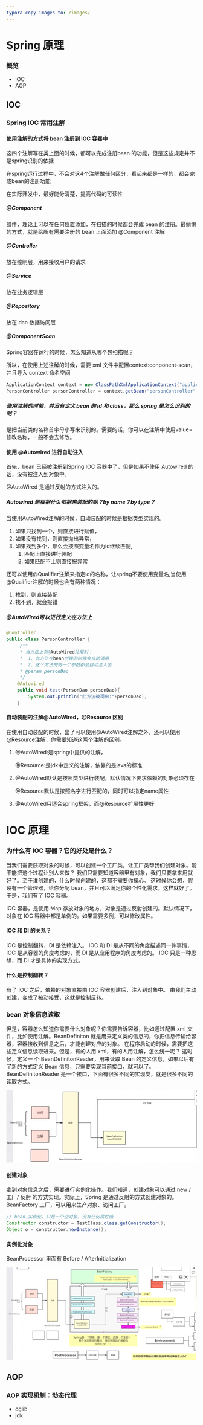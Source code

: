 ```yaml
---
typora-copy-images-to: /images/
---
```




# Spring 原理

### 概览

- IOC
- AOP



## IOC

### Spring IOC 常用注解

#### 使用注解的方式将 bean 注册到 IOC 容器中

这四个注解写在类上面的时候，都可以完成注册bean 的功能，但是这些规定并不是spring识别的依据

在spring运行过程中，不会对这4个注解做任何区分，看起来都是一样的，都会完成bean的注册功能

在实际开发中，最好能分清楚，提高代码的可读性

##### @Component

组件，理论上可以在任何位置添加，在扫描的时候都会完成 bean 的注册。最偷懒的方式，就是给所有需要注册的 bean 上面添加 @Component 注解

##### @Controller

放在控制层，用来接收用户的请求

##### @Service

放在业务逻辑层

##### @Repository

放在 dao 数据访问层

##### @ComponentScan

Spring容器在运行的时候，怎么知道从哪个包扫描呢？

所以，在使用上述注解的时候，需要 xml 文件中配置context:conponent-scan，并且导入 context 命名空间

```java
ApplicationContext context = new ClassPathXmlApplicationContext("applicationContext.xml");
PersonController personController = context.getBean("personController", PersonController.class)
```



##### 使用注解的时候，并没有定义 bean 的 id 和 class，那么 spring 是怎么识别的呢？

是把当前类的名称首字母小写来识别的。需要的话，你可以在注解中使用value=修改名称，一般不会去修改。





#### 使用 @Autowired 进行自动注入

首先，bean 已经被注册到Spring IOC 容器中了，但是如果不使用 Autowired 的话，没有被注入到对象中。

@AutoWired 是通过反射的方式注入的。

##### Autowired 是根据什么依据来装配的呢？by name？by type？

当使用AutoWired注解的时候，自动装配的时候是根据类型实现的。

1. 如果只找到一个，则直接进行赋值，
2. 如果没有找到，则直接抛出异常，
3. 如果找到多个，那么会按照变量名作为id继续匹配,
   1. 匹配上直接进行装配
   2. 如果匹配不上则直接报异常

还可以使用@Qualifier注解来指定id的名称，让spring不要使用变量名,当使用@Qualifier注解的时候也会有两种情况：

1. 找到，则直接装配
2. 找不到，就会报错



##### @AutoWired可以进行定义在方法上

```java
@Controller
public class PersonController {
     /**
     * 当方法上有@AutoWired注解时：
     *  1、此方法在bean创建的时候会自动调用
     *  2、这个方法的每一个参数都会自动注入值
     * @param personDao
     */
    @Autowired
    public void test(PersonDao personDao){
        System.out.println("此方法被调用:"+personDao);
    }
```



#### 自动装配的注解@AutoWired，@Resource 区别

在使用自动装配的时候，出了可以使用@AutoWired注解之外，还可以使用@Resource注解，你需要知道这两个注解的区别。

1. @AutoWired:是spring中提供的注解，

   @Resource:是jdk中定义的注解，依靠的是java的标准

2. @AutoWired默认是按照类型进行装配，默认情况下要求依赖的对象必须存在

   @Resource默认是按照名字进行匹配的，同时可以指定name属性

3. @AutoWired只适合spring框架，而@Resource扩展性更好



# IOC 原理

### 为什么有 IOC 容器？它的好处是什么？

当我们需要获取对象的时候，可以创建一个工厂类，让工厂类帮我们创建对象。能不能把这个过程让别人来做？
我们只需要知道容器里有对象，我们只要拿来用就好了。至于谁创建的，什么时候创建的，这都不需要你操心。
这时候你会想，假设有一个管理器，给你分配 bean，并且可以满足你的个性化需求，这样就好了。于是，我们有了 IOC 容器。

IOC 容器，是使用 Map 存放对象的地方，对象是通过反射创建的。默认情况下，对象在 IOC 容器中都是单例的。如果需要多例，可以修改属性。

#### IOC 和 DI 的关系？

IOC 是控制翻转，DI 是依赖注入。
IOC 和 DI 是从不同的角度描述同一件事情，IOC 是从容器的角度考虑的，而 DI 是从应用程序的角度考虑的。
IOC 只是一种思想，而 DI 才是具体的实现方式。

#### 什么是控制翻转？

有了 IOC 之后，依赖的对象直接由 IOC 容器创建后，注入到对象中。
由我们主动创建，变成了被动接受，这就是控制反转。

### bean 对象信息读取

但是，容器怎么知道你需要什么对象呢？你需要告诉容器，比如通过配置 xml 文件，比如使用注解。BeanDefiniton 就是用来定义类的信息的，你把信息传输给容器，容器接收到信息之后，才能创建对应的对象。
在程序启动的时候，需要把这些定义信息读取进来。但是，有的人用 xml，有的人用注解，怎么统一呢？
这时候，定义一 个 BeanDefinitonReader，用来读取 Bean 的定义信息，如果以后有了新的方式定义 Bean 信息，只需要实现当前接口，就可以了。BeanDefinitonReader 是一个接口，下面有很多不同的实现类，就是很多不同的读取方式。

![在这里插入图片描述](images/2020072820291291.png)



#### 创建对象

拿到对象信息之后，需要进行实例化操作。我们知道，创建对象可以通过 new / 工厂/ 反射 的方式实现。实际上，Spring 是通过反射的方式创建对象的。BeanFactory 工厂，可以用来生产对象、访问工厂。

```java
// bean 实例化，只是一个空对象，没有任何属性值
Constructor constructor = TestClass.class.getConstructor();
Object o = constructor.newInstance();
```

#### 实例化对象

BeanProcessor 里面有 Before / AfterInitialization

![img](images/20200728212847990.png)



## AOP

### AOP 实现机制：动态代理

- cglib
- jdk